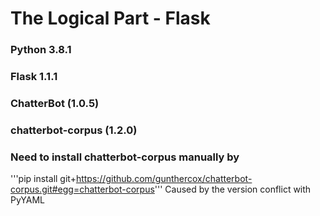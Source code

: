 # The Logical Part - Flask

### Python 3.8.1
### Flask 1.1.1
### ChatterBot (1.0.5)
### chatterbot-corpus (1.2.0) 
### Need to install chatterbot-corpus manually by 
'''pip install git+https://github.com/gunthercox/chatterbot-corpus.git#egg=chatterbot-corpus'''
Caused by the version conflict with PyYAML
